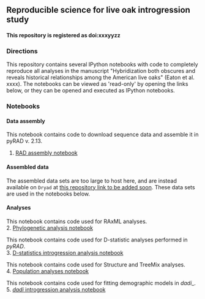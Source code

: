 ## Reproducible science for live oak introgression study

#### This repository is registered as doi:xxxyyzz

### Directions

This repository contains several IPython notebooks with code to completely reproduce 
all analyses in the manuscript "Hybridization both obscures and reveals historical relationships among the American live oaks" (Eaton et al. xxxx). The notebooks can be viewed as 'read-only' by opening the links below, or they can be opened and executed as IPython notebooks.  

### Notebooks  

#### Data assembly 
This notebook contains code to download sequence data and assemble it in pyRAD v. 2.13.  
1. [RAD assembly notebook](http://nbviewer.ipython.org/github/dereneaton/virentes/blob/master/nb1_virentes_assembly.ipynb)  

#### Assembled data 
The assembled data sets are too large to host here, and are instead available on `Dryad` at [this repository link to be added soon](linktodryad). These data sets are used in the notebooks below. 

#### Analyses  
This notebook contains code used for RAxML analyses.  
2. [Phylogenetic analysis notebook](http://nbviewer.ipython.org/github/dereneaton/virentes/blob/master/nb2_virentes_trees.ipynb)  

This notebook contains code used for D-statistic analyses performed in _pyRAD_.  
3. [D-statistics introgression analysis notebook](http://nbviewer.ipython.org/github/dereneaton/virentes/blob/master/nb3_virentes_dtests.ipynb)  

This notebook contains code used for Structure and TreeMix analyses.  
4. [Population analyses notebook](http://nbviewer.ipython.org/github/dereneaton/virentes/blob/master/nb4_virentes_populations.ipynb)  

This notebook contains code used for fitting demographic models in _dadi__.  
5. [_dadi_ introgression analysis notebook](http://nbviewer.ipython.org/urls/raw.github.com/dereneaton/virentes/master/nb5_virentes_dadi.ipynb)  
